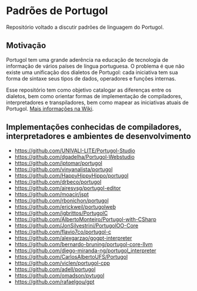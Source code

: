 # Padrões de Portugol

Repositório voltado a discutir padrões de linguagem do Portugol.

## Motivação

Portugol tem uma grande aderência na educação de tecnologia de informação de vários países de língua portuguesa. O problema é que não existe uma unificação dos dialetos de Portugol: cada iniciativa tem sua forma de sintaxe seus tipos de dados, operadores e funções internas. 

Esse repositório tem como objetivo catalogar as diferenças entre os dialetos, bem como orientar formas de implementação de compiladores, interpretadores e transpiladores, bem como mapear as iniciativas atuais de Portugol. [Mais informações na Wiki](https://github.com/leonelsanchesdasilva/portugol-padroes/wiki). 

## Implementações conhecidas de compiladores, interpretadores e ambientes de desenvolvimento

- https://github.com/UNIVALI-LITE/Portugol-Studio
- https://github.com/dgadelha/Portugol-Webstudio
- https://github.com/iptomar/portugol
- https://github.com/vinyanalista/portugol
- https://github.com/HappyHippyHippo/portugol
- https://github.com/drbeco/portugol
- https://github.com/airesvsg/portugol-editor
- https://github.com/moacir/jspt
- https://github.com/rbonichon/portugol
- https://github.com/erickweil/portugolweb
- https://github.com/jgbrittos/PortugolC
- https://github.com/AlbertoMonteiro/Portugol-with-CSharp
- https://github.com/JonSilvestrini/PortugolOO-Core
- https://github.com/flavio7co/portugol-c
- https://github.com/alexgarzao/gogpt-interpreter
- https://github.com/bernardo-bruning/portugol-core-llvm
- https://github.com/diego-miranda-ng/portugol_interpreter
- https://github.com/CarlosAlbertoUFS/Portugol
- https://github.com/viclen/portugol-cpp
- https://github.com/adell/portugol
- https://github.com/omadson/pytugol
- https://github.com/rafaelgou/gpt
